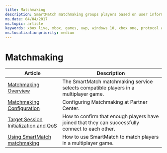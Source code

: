 ```yaml
---
title: Matchmaking
description: SmartMatch matchmaking groups players based on user information and the matchmaking request for the users who want to play together.
ms.date: 04/04/2017
ms.topic: article
keywords: xbox live, xbox, games, uwp, windows 10, xbox one, protocol activation, multiplayer
ms.localizationpriority: medium
---
```


# Matchmaking
<!-- This section has the following articles:
* Introduction to SmartMatch
* SmartMatch Runtime Operations
* Configuring SmartMatch for your Title
* Defining team rules during SmartMatch configuration
* Target Session Initialization and QoS -->

| Article | Description |
|---------|-------------|
| [Matchmaking Overview](matchmaking-overview.md) | The SmartMatch matchmaking service selects compatible players in a multiplayer game. |
| [Matchmaking Configuration](matchmaking-config.md) | Configuring Matchmaking at Partner Center. |
| [Target Session Initialization and QoS](matchmaking-targetsession.md) | How to confirm that enough players have joined that they can successfully connect to each other. |
| [Using SmartMatch matchmaking](matchmaking-how-tos.md) | How to use SmartMatch to match players in a multiplayer game. |
